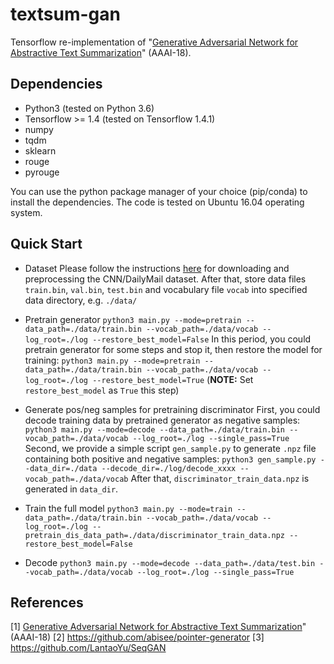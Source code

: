 ﻿# textsum-gan

Tensorflow re-implementation of "[Generative Adversarial Network for Abstractive Text Summarization](https://www.aaai.org/ocs/index.php/AAAI/AAAI18/paper/view/16238/16492)" (AAAI-18).

## Dependencies
* Python3 (tested on Python 3.6)
* Tensorflow >= 1.4 (tested on Tensorflow 1.4.1)
* numpy
* tqdm
* sklearn
* rouge
* pyrouge

You can use the python package manager of your choice (pip/conda) to install the dependencies. The code is tested on Ubuntu 16.04 operating system.

## Quick Start
* Dataset
Please follow the instructions [here](https://github.com/abisee/cnn-dailymail) for downloading and preprocessing the CNN/DailyMail dataset. After that, store data files ```train.bin```, ```val.bin```, ```test.bin``` and vocabulary file ```vocab``` into specified data directory, e.g. ```./data/```

* Pretrain generator
    ```python3 main.py --mode=pretrain --data_path=./data/train.bin --vocab_path=./data/vocab --log_root=./log --restore_best_model=False```
In this period, you could pretrain generator for some steps and stop it, then restore the model for training:
    ```python3 main.py --mode=pretrain --data_path=./data/train.bin --vocab_path=./data/vocab --log_root=./log --restore_best_model=True```
(**NOTE:** Set ```restore_best_model``` as ```True``` this step)

* Generate pos/neg samples for pretraining discriminator
First, you could decode training data by pretrained generator as negative samples:
    ```python3 main.py --mode=decode --data_path=./data/train.bin --vocab_path=./data/vocab --log_root=./log --single_pass=True```
Second, we provide a simple script ```gen_sample.py``` to generate ```.npz``` file containing both positive and negative samples:
    ```python3 gen_sample.py --data_dir=./data --decode_dir=./log/decode_xxxx --vocab_path=./data/vocab```
After that, ```discriminator_train_data.npz``` is generated in ```data_dir```.

* Train the full model
    ```python3 main.py --mode=train --data_path=./data/train.bin --vocab_path=./data/vocab --log_root=./log --pretrain_dis_data_path=./data/discriminator_train_data.npz --restore_best_model=False```

* Decode
    ```python3 main.py --mode=decode --data_path=./data/test.bin --vocab_path=./data/vocab --log_root=./log --single_pass=True```

## References
[1] [Generative Adversarial Network for Abstractive Text Summarization](https://www.aaai.org/ocs/index.php/AAAI/AAAI18/paper/view/16238/16492)" (AAAI-18)
[2] https://github.com/abisee/pointer-generator
[3] https://github.com/LantaoYu/SeqGAN
